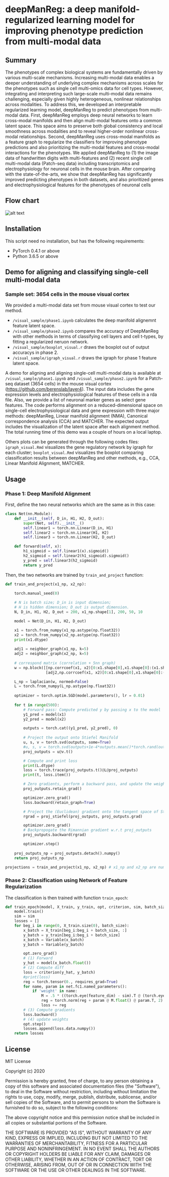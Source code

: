 # deepManReg: a deep manifold-regularized learning model for improving phenotype prediction from multi-modal data

## Summary
The phenotypes of complex biological systems are fundamentally driven by various multi-scale mechanisms. Increasing multi-modal data enables a deeper understanding of underlying complex mechanisms across scales for the phenotypes such as single cell multi-omics data for cell types. However, integrating and interpreting such large-scale multi-modal data remains challenging, especially given highly heterogeneous, nonlinear relationships across modalities. To address this, we developed an interpretable regularized learning model, deepManReg to predict phenotypes from multi-modal data. First, deepManReg employs deep neural networks to learn cross-modal manifolds and then align multi-modal features onto a common latent space. This space aims to preserve both global consistency and local smoothness across modalities and to reveal higher-order nonlinear cross-modal relationships. Second, deepManReg uses cross-modal manifolds as a feature graph to regularize the classifiers for improving phenotype predictions and also prioritizing the multi-modal features and cross-modal interactions for the phenotypes. We applied deepManReg to (1) the image data of handwritten digits with multi-features and (2) recent single cell multi-modal data (Patch-seq data) including transcriptomics and electrophysiology for neuronal cells in the mouse brain. After comparing with the state-of-the-arts, we show that deepManReg has significantly improved predicting phenotypes in both datasets, and also prioritized genes and electrophysiological features for the phenotypes of neuronal cells 

## Flow chart
![alt text](https://github.com/daifengwanglab/deepManReg/figures/workflow.png)

## Installation

This script need no installation, but has the following requirements:
* PyTorch 0.4.1 or above
* Python 3.6.5 or above

## Demo for aligning and classifying single-cell multi-modal data

### Sample set: 3654 cells in the mouse visual cortex

We provided a multi-modal data set from mouse visual cortex to test our method.

-  `/visual_sample/phase1.ipynb` calculates the deep manifold alignemnt feature latent space.
-  `/visual_sample/phase2.ipynb` compares the accuracy of DeepManReg with other methods in terms of classifying cell layers and cell t-types, by fitting a regularized neruon network.
-  `/visual_sample/boxplot_visual.r` draws the boxplot out of output accuracys in phase 2.
-  `/visual_sample/igraph_visual.r` draws the igraph for phase 1 feature latent space.

A demo for aligning and aligning single-cell multi-modal data is available at `/visual_sample/phase1.ipynb` and `/visual_sample/phase2.ipynb` for a Patch-seq dataset (3654 cells) in the mouse visual cortex (https://github.com/berenslab/layer4). The input data includes the gene expression levels and electrophysiological features of these cells in a rda file. Also, we provide a list of neuronal marker genes as select gene features. The code performs alignment on a reduced-dimensional space on single-cell electrophysiological data and gene expression with three major methods: deepManReg, Linear manifold alignment (NMA), Canonical correspondence analysis (CCA) and MATCHER.  The expected output includes the visualization of the latent space after each alignment method. The total running time of this demo was a couple of hours on a local laptop.

Others plots can be generated through the following codes files: `igraph_visual.Rmd` visualizes the gene regulatory network by igraph for each cluster; `boxplot_visual.Rmd` visualizes the boxplot comparing classification results between deepManReg and other methods, e.g., CCA, Linear Manifold Alignment, MATCHER.

## Usage

### Phase 1: Deep Manifold Alignment

First, define the two neural networks which are the same as in this case:

```python
class Net(nn.Module):
    def __init__(self, D_in, H1, H2, D_out):
        super(Net, self).__init__()
        self.linear1 = torch.nn.Linear(D_in, H1)
        self.linear2 = torch.nn.Linear(H1, H2)
        self.linear3 = torch.nn.Linear(H2, D_out)

    def forward(self, x):
        h1_sigmoid = self.linear1(x).sigmoid()
        h2_sigmoid = self.linear2(h1_sigmoid).sigmoid()
        y_pred = self.linear3(h2_sigmoid)
        return y_pred
```

Then, the two networks are trained by `train_and_project` function:

```python
def train_and_project(x1_np, x2_np):
    
    torch.manual_seed(0)

    # N is batch size; D_in is input dimension;
    # H is hidden dimension; D_out is output dimension.
    N, D_in, H1, H2, D_out = 200, x1_np.shape[1], 200, 50, 10

    model = Net(D_in, H1, H2, D_out)

    x1 = torch.from_numpy(x1_np.astype(np.float32))
    x2 = torch.from_numpy(x2_np.astype(np.float32))
    print(x1.dtype)
    
    adj1 = neighbor_graph(x1_np, k=5)
    adj2 = neighbor_graph(x2_np, k=5)
    
    # correspond matrix (correlation + 5nn graph)
    w = np.block([[np.corrcoef(x1, x2)[0:x1.shape[0],x1.shape[0]:(x1.shape[0]+x2.shape[0])],adj1],
                  [adj2,np.corrcoef(x1, x2)[0:x1.shape[0],x1.shape[0]:(x1.shape[0]+x2.shape[0])].T]])

    L_np = laplacian(w, normed=False)
    L = torch.from_numpy(L_np.astype(np.float32))
    
    optimizer = torch.optim.SGD(model.parameters(), lr = 0.01)
    
    for t in range(500):
        # Forward pass: Compute predicted y by passing x to the model
        y1_pred = model(x1)
        y2_pred = model(x2)

        outputs = torch.cat((y1_pred, y2_pred), 0)
        
        # Project the output onto Stiefel Manifold
        u, s, v = torch.svd(outputs, some=True)
        #u, s, v = torch.svd(outputs+1e-4*outputs.mean()*torch.rand(outputs.shape[0],outputs.shape[1]), some=True)
        proj_outputs = u@v.t()

        # Compute and print loss
        print(L.dtype)
        loss = torch.trace(proj_outputs.t()@L@proj_outputs)
        print(t, loss.item())

        # Zero gradients, perform a backward pass, and update the weights.
        proj_outputs.retain_grad()

        optimizer.zero_grad()
        loss.backward(retain_graph=True)

        # Project the (Euclidean) gradient onto the tangent space of Stiefel Manifold (to get Rimannian gradient)
        rgrad = proj_stiefel(proj_outputs, proj_outputs.grad) 

        optimizer.zero_grad()
        # Backpropogate the Rimannian gradient w.r.t proj_outputs
        proj_outputs.backward(rgrad)

        optimizer.step()
        
    proj_outputs_np = proj_outputs.detach().numpy()
    return proj_outputs_np
    
projections = train_and_project(x1_np, x2_np) # x1_np and x2_np are numpy arrays of two input modals
```

### Phase 2: Classification using Network of Feature Regularization

The classification is then trained with function `train_epoch`:

```python
def train_epoch(model, X_train, y_train, opt, criterion, sim, batch_size=200):
    model.train()
    sim = sim
    losses = []
    for beg_i in range(0, X_train.size(0), batch_size):
        x_batch = X_train[beg_i:beg_i + batch_size, :]
        y_batch = y_train[beg_i:beg_i + batch_size]
        x_batch = Variable(x_batch)
        y_batch = Variable(y_batch)

        opt.zero_grad()
        # (1) Forward
        y_hat = model(x_batch.float())
        # (2) Compute diff
        loss = criterion(y_hat, y_batch)
        #print(loss)
        reg = torch.tensor(0., requires_grad=True)
        for name, param in net.fc1.named_parameters():
            if 'weight' in name:
                M = .5 * ((torch.eye(feature_dim) - sim).T @ (torch.eye(feature_dim) - sim)) + .5 * torch.eye(feature_dim)
                reg = torch.norm(reg + param @ M.float() @ param.T, 2)
                loss += reg
        # (3) Compute gradients
        loss.backward()
        # (4) update weights
        opt.step()        
        losses.append(loss.data.numpy())
    return losses
```

## License
MIT License

Copyright (c) 2020

Permission is hereby granted, free of charge, to any person obtaining a copy
of this software and associated documentation files (the "Software"), to deal
in the Software without restriction, including without limitation the rights
to use, copy, modify, merge, publish, distribute, sublicense, and/or sell
copies of the Software, and to permit persons to whom the Software is
furnished to do so, subject to the following conditions:

The above copyright notice and this permission notice shall be included in all
copies or substantial portions of the Software.

THE SOFTWARE IS PROVIDED "AS IS", WITHOUT WARRANTY OF ANY KIND, EXPRESS OR
IMPLIED, INCLUDING BUT NOT LIMITED TO THE WARRANTIES OF MERCHANTABILITY,
FITNESS FOR A PARTICULAR PURPOSE AND NONINFRINGEMENT. IN NO EVENT SHALL THE
AUTHORS OR COPYRIGHT HOLDERS BE LIABLE FOR ANY CLAIM, DAMAGES OR OTHER
LIABILITY, WHETHER IN AN ACTION OF CONTRACT, TORT OR OTHERWISE, ARISING FROM,
OUT OF OR IN CONNECTION WITH THE SOFTWARE OR THE USE OR OTHER DEALINGS IN THE
SOFTWARE.
